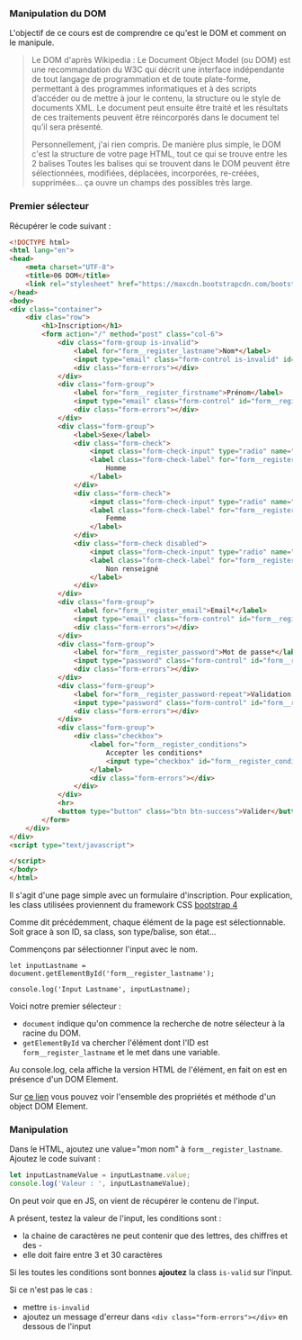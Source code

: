 ### Manipulation du DOM

L'objectif de ce cours est de comprendre ce qu'est le DOM et comment on le manipule.

> Le DOM d'après Wikipedia :
> Le Document Object Model (ou DOM) est une recommandation du W3C qui décrit une interface indépendante de tout langage de programmation et de toute plate-forme, permettant à des programmes informatiques et à des scripts d’accéder ou de mettre à jour le contenu, la structure ou le style de documents XML. Le document peut ensuite être traité et les résultats de ces traitements peuvent être réincorporés dans le document tel qu’il sera présenté.
>
> Personnellement, j'ai rien compris.
> De manière plus simple, le DOM c'est la structure de votre page HTML, tout ce qui se trouve entre les 2 balises <html>
> Toutes les balises qui se trouvent dans le DOM peuvent être sélectionnées, modifiées, déplacées, incorporées, re-créées, supprimées... ça ouvre un champs des possibles très large.


### Premier sélecteur

Récupérer le code suivant :

```html
<!DOCTYPE html>
<html lang="en">
<head>
    <meta charset="UTF-8">
    <title>06 DOM</title>
    <link rel="stylesheet" href="https://maxcdn.bootstrapcdn.com/bootstrap/4.0.0/css/bootstrap.min.css" integrity="sha384-Gn5384xqQ1aoWXA+058RXPxPg6fy4IWvTNh0E263XmFcJlSAwiGgFAW/dAiS6JXm" crossorigin="anonymous">
</head>
<body>
<div class="container">
    <div clas="row">
        <h1>Inscription</h1>
        <form action="/" method="post" class="col-6">
            <div class="form-group is-invalid">
                <label for="form__register_lastname">Nom*</label>
                <input type="email" class="form-control is-invalid" id="form__register_lastname" required>
                <div class="form-errors"></div>
            </div>
            <div class="form-group">
                <label for="form__register_firstname">Prénom</label>
                <input type="email" class="form-control" id="form__register_firstname">
                <div class="form-errors"></div>
            </div>
            <div class="form-group">
                <label>Sexe</label>
                <div class="form-check">
                    <input class="form-check-input" type="radio" name="form__register_gender" id="form__register_gender01" value="M" >
                    <label class="form-check-label" for="form__register_gender01">
                        Homme
                    </label>
                </div>
                <div class="form-check">
                    <input class="form-check-input" type="radio" name="form__register_gender" id="form__register_gender02" value="F">
                    <label class="form-check-label" for="form__register_gender02">
                        Femme
                    </label>
                </div>
                <div class="form-check disabled">
                    <input class="form-check-input" type="radio" name="form__register_gender" id="form__register_gender03" value="A" checked>
                    <label class="form-check-label" for="form__register_gender03">
                        Non renseigné
                    </label>
                </div>
            </div>
            <div class="form-group">
                <label for="form__register_email">Email*</label>
                <input type="email" class="form-control" id="form__register_email" required>
                <div class="form-errors"></div>
            </div>
            <div class="form-group">
                <label for="form__register_password">Mot de passe*</label>
                <input type="password" class="form-control" id="form__register_password" required>
                <div class="form-errors"></div>
            </div>
            <div class="form-group">
                <label for="form__register_password-repeat">Validation mot de passe*</label>
                <input type="password" class="form-control" id="form__register_password-repeat" required>
                <div class="form-errors"></div>
            </div>
            <div class="form-group">
                <div class="checkbox">
                    <label for="form__register_conditions">
                        Accepter les conditions*
                        <input type="checkbox" id="form__register_conditions" required>
                    </label>
                    <div class="form-errors"></div>
                </div>
            </div>
            <hr>
            <button type="button" class="btn btn-success">Valider</button>
        </form>
    </div>
</div>
<script type="text/javascript">

</script>
</body>
</html>
```

Il s'agit d'une page simple avec un formulaire d'inscription. Pour explication, les class utilisées proviennent du framework CSS [bootstrap 4](https://getbootstrap.com/)

Comme dit précédemment, chaque élément de la page est sélectionnable. Soit grace à son ID, sa class, son type/balise, son état...

Commençons par sélectionner l'input avec le nom.

```
let inputLastname = document.getElementById('form__register_lastname');

console.log('Input Lastname', inputLastname);
```

Voici notre premier sélecteur :
- `document` indique qu'on commence la recherche de notre sélecteur à la racine du DOM.
- `getElementById` va chercher l'élément dont l'ID est `form__register_lastname` et le met dans une variable.

Au console.log, cela affiche la version HTML de l'élément, en fait on est en présence d'un DOM Element.

Sur [ce lien](https://www.w3schools.com/jsref/dom_obj_all.asp) vous pouvez voir l'ensemble des propriétés et méthode d'un object DOM Element. 

### Manipulation

Dans le HTML, ajoutez une value="mon nom" à `form__register_lastname`. Ajoutez le code suivant :

```javascript
let inputLastnameValue = inputLastname.value;
console.log('Valeur : ', inputLastnameValue);
```

On peut voir que en JS, on vient de récupérer le contenu de l'input.

A présent, testez la valeur de l'input, les conditions sont :
- la chaine de caractères ne peut contenir que des lettres, des chiffres et des -
- elle doit faire entre 3 et 30 caractères

Si les toutes les conditions sont bonnes **ajoutez** la class `is-valid` sur l'input. 

Si ce n'est pas le cas :
- mettre `is-invalid` 
- ajoutez un message d'erreur dans `<div class="form-errors"></div>` en dessous de l'input





